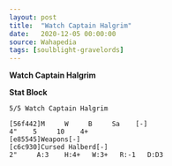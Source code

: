 ```yaml
---
layout: post
title:  "Watch Captain Halgrim"
date:   2020-12-05 00:00:00
source: Wahapedia
tags: [soulblight-gravelords]
---
```


**Watch Captain Halgrim**

**Stat Block**
```
5/5 Watch Captain Halgrim
```

```
[56f442]M     W     B     Sa    [-]
4"    5     10    4+    
[e85545]Weapons[-]
[c6c930]Cursed Halberd[-]
2"     A:3    H:4+   W:3+   R:-1   D:D3  
```
    